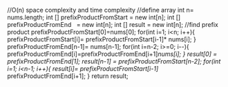 //O(n) space complexity and time complexity
//define array
int n= nums.length;
int [] prefixProductFromStart = new int[n];
int [] prefixProductFromEnd   = new int[n];
int [] result = new int[n];
//find prefix product
prefixProductFromStart[0]=nums[0];
for(int i=1; i<n; i++){
prefixProductFromStart[i]= prefixProductFromStart[i-1]* nums[i];
}
prefixProductFromEnd[n-1]= nums[n-1];
for(int i=n-2; i>=0; i--){
prefixProductFromEnd[i]=prefixProductFromEnd[i+1]*nums[i];
}
result[0] = prefixProductFromEnd[1];
result[n-1] = prefixProductFromStart[n-2];
for(int i=1; i<n-1; i++){
result[i]= prefixProductFromStart[i-1]* prefixProductFromEnd[i+1];
}
return result;